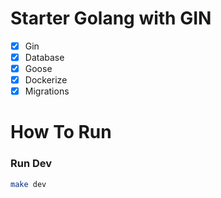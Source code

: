 # Starter Golang with GIN

- [x] Gin
- [x] Database
- [x] Goose
- [x] Dockerize
- [x] Migrations

# How To Run

### Run Dev
```bash
make dev
```